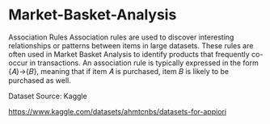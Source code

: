 # Market-Basket-Analysis

Association Rules
Association rules are used to discover interesting relationships or patterns between items in large datasets. These rules are often used in Market Basket Analysis to identify products that frequently co-occur in transactions. An association rule is typically expressed in the form {𝐴}→{𝐵}, meaning that if item 𝐴 is purchased, item 𝐵 is likely to be purchased as well.

Dataset Source:
 Kaggle

 https://www.kaggle.com/datasets/ahmtcnbs/datasets-for-appiori
